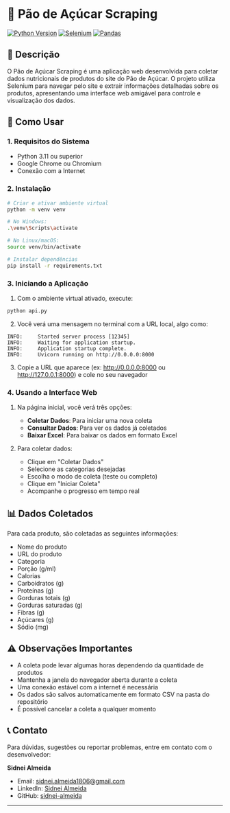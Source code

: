 # 🛒 Pão de Açúcar Scraping

[![Python Version](https://img.shields.io/badge/python-3.8%2B-blue.svg)](https://www.python.org/downloads/)
[![Selenium](https://img.shields.io/badge/selenium-4.0%2B-orange.svg)](https://www.selenium.dev/)
[![Pandas](https://img.shields.io/badge/pandas-latest-blue.svg)](https://pandas.pydata.org/)

## 📝 Descrição

O Pão de Açúcar Scraping é uma aplicação web desenvolvida para coletar dados nutricionais de produtos do site do Pão de Açúcar. O projeto utiliza Selenium para navegar pelo site e extrair informações detalhadas sobre os produtos, apresentando uma interface web amigável para controle e visualização dos dados.

## 🚀 Como Usar

### 1. Requisitos do Sistema

- Python 3.11 ou superior
- Google Chrome ou Chromium
- Conexão com a Internet

### 2. Instalação

```bash
# Criar e ativar ambiente virtual
python -m venv venv

# No Windows:
.\venv\Scripts\activate

# No Linux/macOS:
source venv/bin/activate

# Instalar dependências
pip install -r requirements.txt
```

### 3. Iniciando a Aplicação

1. Com o ambiente virtual ativado, execute:
```bash
python api.py
```

2. Você verá uma mensagem no terminal com a URL local, algo como:
```
INFO:     Started server process [12345]
INFO:     Waiting for application startup.
INFO:     Application startup complete.
INFO:     Uvicorn running on http://0.0.0.0:8000
```

3. Copie a URL que aparece (ex: http://0.0.0.0:8000 ou http://127.0.0.1:8000) e cole no seu navegador

### 4. Usando a Interface Web

1. Na página inicial, você verá três opções:
   - **Coletar Dados**: Para iniciar uma nova coleta
   - **Consultar Dados**: Para ver os dados já coletados
   - **Baixar Excel**: Para baixar os dados em formato Excel

2. Para coletar dados:
   - Clique em "Coletar Dados"
   - Selecione as categorias desejadas
   - Escolha o modo de coleta (teste ou completo)
   - Clique em "Iniciar Coleta"
   - Acompanhe o progresso em tempo real

## 📊 Dados Coletados

Para cada produto, são coletadas as seguintes informações:
- Nome do produto
- URL do produto
- Categoria
- Porção (g/ml)
- Calorias
- Carboidratos (g)
- Proteínas (g)
- Gorduras totais (g)
- Gorduras saturadas (g)
- Fibras (g)
- Açúcares (g)
- Sódio (mg)

## ⚠️ Observações Importantes

- A coleta pode levar algumas horas dependendo da quantidade de produtos
- Mantenha a janela do navegador aberta durante a coleta
- Uma conexão estável com a internet é necessária
- Os dados são salvos automaticamente em formato CSV na pasta do repositório
- É possível cancelar a coleta a qualquer momento

## 📞 Contato

Para dúvidas, sugestões ou reportar problemas, entre em contato com o desenvolvedor:

**Sidnei Almeida**
- Email: sidnei.almeida1806@gmail.com
- LinkedIn: [Sidnei Almeida](https://www.linkedin.com/in/saaelmeida93/)
- GitHub: [sidnei-almeida](https://github.com/sidnei-almeida)

---
